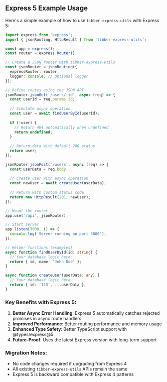 ## Express 5 Example Usage

Here's a simple example of how to use `tibber-express-utils` with Express 5:

```typescript
import express from 'express';
import { jsonRouting, HttpResult } from 'tibber-express-utils';

const app = express();
const router = express.Router();

// Create a JSON router with tibber-express-utils
const jsonRouter = jsonRouting({
  expressRouter: router,
  logger: console, // Optional logger
});

// Define routes using the JSON API
jsonRouter.jsonGet('/users/:id', async (req) => {
  const userId = req.params.id;
  
  // Simulate async operation
  const user = await findUserById(userId);
  
  if (!user) {
    // Return 404 automatically when undefined
    return undefined;
  }
  
  // Return data with default 200 status
  return user;
});

jsonRouter.jsonPost('/users', async (req) => {
  const userData = req.body;
  
  // Create user with async operation
  const newUser = await createUser(userData);
  
  // Return with custom status code
  return new HttpResult(201, newUser);
});

// Mount the router
app.use('/api', jsonRouter);

// Start server
app.listen(3000, () => {
  console.log('Server running on port 3000');
});

// Helper functions (examples)
async function findUserById(id: string) {
  // Your database logic here
  return { id, name: 'John Doe' };
}

async function createUser(userData: any) {
  // Your database logic here
  return { id: '123', ...userData };
}
```

### Key Benefits with Express 5:

1. **Better Async Error Handling**: Express 5 automatically catches rejected promises in async route handlers
2. **Improved Performance**: Better routing performance and memory usage
3. **Enhanced Type Safety**: Better TypeScript support with @types/express@5
4. **Future-Proof**: Uses the latest Express version with long-term support

### Migration Notes:

- No code changes required if upgrading from Express 4
- All existing `tibber-express-utils` APIs remain the same
- Express 5 is backward compatible with Express 4 patterns
